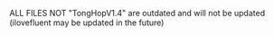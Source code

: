 ALL FILES NOT "TongHopV1.4" are outdated and will not be updated (ilovefluent may be updated in the future)
